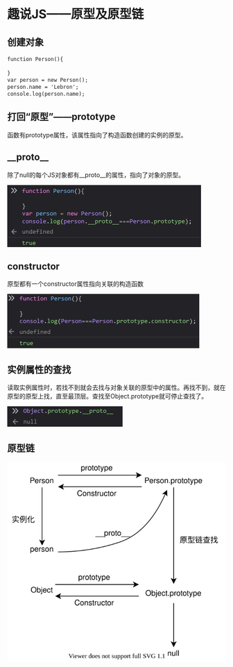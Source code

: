 # 趣说JS——原型及原型链

## 创建对象

```text
function Person(){

}
var person = new Person();
person.name = 'Lebron';
console.log(person.name);
```

## 打回“原型”——prototype

函数有prototype属性，该属性指向了构造函数创建的实例的原型。

## \_\_proto\_\_

除了null的每个JS对象都有\_\_proto\_\_的属性，指向了对象的原型。

![](../.gitbook/assets/bu-huo.JPG)

## constructor

原型都有一个constructor属性指向关联的构造函数

![](../.gitbook/assets/bu-huo%20%284%29.JPG)

## 实例属性的查找

读取实例属性时，若找不到就会去找与对象关联的原型中的属性。再找不到，就在原型的原型上找，直至最顶层。查找至Object.prototype就可停止查找了。

![](../.gitbook/assets/bu-huo%20%282%29.JPG)

## 原型链

![](../.gitbook/assets/untitled-diagram%20%281%29.svg)

